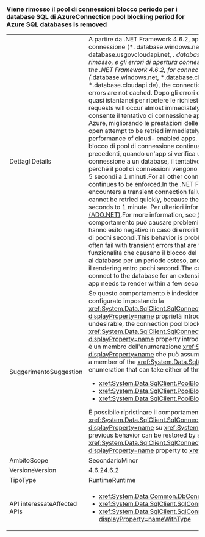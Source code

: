### <a name="connection-pool-blocking-period-for-azure-sql-databases-is-removed"></a><span data-ttu-id="c3e1d-101">Viene rimosso il pool di connessioni blocco periodo per i database SQL di Azure</span><span class="sxs-lookup"><span data-stu-id="c3e1d-101">Connection pool blocking period for Azure SQL databases is removed</span></span>

|   |   |
|---|---|
|<span data-ttu-id="c3e1d-102">Dettagli</span><span class="sxs-lookup"><span data-stu-id="c3e1d-102">Details</span></span>|<span data-ttu-id="c3e1d-103">A partire da .NET Framework 4.6.2, aprire le richieste ai database SQL di Azure noti per la connessione (*. database.windows.net, *. database.chinacloudapi.cn, *. database.usgovcloudapi.net, *. database.cloudapi.de), il pool di connessioni è il periodo di blocco rimosso, e gli errori di apertura connessione non vengono memorizzate nella cache.</span><span class="sxs-lookup"><span data-stu-id="c3e1d-103">Starting with the .NET Framework 4.6.2, for connection open requests to known Azure SQL databases (*.database.windows.net, *.database.chinacloudapi.cn, *.database.usgovcloudapi.net, *.database.cloudapi.de), the connection pool blocking period is removed, and connection open errors are not cached.</span></span> <span data-ttu-id="c3e1d-104">Dopo gli errori di connessione del transiente, verranno effettuati tentativi quasi istantanei per ripetere le richieste di connessione aperte.</span><span class="sxs-lookup"><span data-stu-id="c3e1d-104">Attempts to retry connection open requests will occur almost immediately after transient connection errors.</span></span> <span data-ttu-id="c3e1d-105">Questa modifica consente il tentativo di connessione aperta a rieseguita immediatamente per i database SQL di Azure, migliorando le prestazioni delle App cloud-abilitato.</span><span class="sxs-lookup"><span data-stu-id="c3e1d-105">This change allows the connection open attempt to be retried immediately for Azure SQL databases, thereby improving the performance of cloud- enabled apps.</span></span> <span data-ttu-id="c3e1d-106">Per tutti gli altri tentativi di connessione, il periodo di blocco di pool di connessione continua a essere applicata. In .NET Framework 4.6.1 e versioni precedenti, quando un'app si verifica un errore di connessione temporanei durante la connessione a un database, il tentativo di connessione non può essere ritentato rapidamente, perché il pool di connessioni vengono memorizzati nella cache l'errore e genera nuovamente per 5 secondi a 1 minuti.</span><span class="sxs-lookup"><span data-stu-id="c3e1d-106">For all other connection attempts, the connection pool blocking period continues to be enforced.In the .NET Framework 4.6.1 and earlier versions, when an app encounters a transient connection failure when connecting to a database, the connection attempt cannot be retried quickly, because the connection pool caches the error and re-throws it for 5 seconds to 1 minute.</span></span> <span data-ttu-id="c3e1d-107">Per ulteriori informazioni, vedere [SQL Server Connection Pooling (ADO.NET)](~/docs/framework/data/adonet/sql-server-connection-pooling.md).</span><span class="sxs-lookup"><span data-stu-id="c3e1d-107">For more information, see [SQL Server Connection Pooling (ADO.NET)](~/docs/framework/data/adonet/sql-server-connection-pooling.md).</span></span> <span data-ttu-id="c3e1d-108">Questo comportamento può causare problemi con le connessioni a database SQL di Azure, che spesso hanno esito negativo in caso di errori temporanei che vengono generalmente ripristinati nell'arco di pochi secondi.</span><span class="sxs-lookup"><span data-stu-id="c3e1d-108">This behavior is problematic for connections to Azure SQL databases, which often fail with transient errors that are typically recovered from within a few seconds.</span></span> <span data-ttu-id="c3e1d-109">La funzionalità che causano il blocco del pool di connessione significa che l'app non può connettersi al database per un periodo esteso, anche se il database sia disponibile e che l'app deve eseguire il rendering entro pochi secondi.</span><span class="sxs-lookup"><span data-stu-id="c3e1d-109">The connection pool blocking feature means that the app cannot connect to the database for an extensive period, even though the database is available and the app needs to render within a few seconds.</span></span>|
|<span data-ttu-id="c3e1d-110">Suggerimento</span><span class="sxs-lookup"><span data-stu-id="c3e1d-110">Suggestion</span></span>|<span data-ttu-id="c3e1d-111">Se questo comportamento è indesiderato, il periodo di blocco di pool di connessione può essere configurato impostando la <xref:System.Data.SqlClient.SqlConnectionStringBuilder.PoolBlockingPeriod?displayProperty=name> proprietà introdotta in .NET Framework 4.6.2.</span><span class="sxs-lookup"><span data-stu-id="c3e1d-111">If this behavior is undesirable, the connection pool blocking period can be configured by setting the <xref:System.Data.SqlClient.SqlConnectionStringBuilder.PoolBlockingPeriod?displayProperty=name> property introduced in the .NET Framework 4.6.2.</span></span> <span data-ttu-id="c3e1d-112">Il valore della proprietà è un membro dell'enumerazione <xref:System.Data.SqlClient.PoolBlockingPeriod?displayProperty=name> che può assumere uno dei tre valori seguenti:</span><span class="sxs-lookup"><span data-stu-id="c3e1d-112">The value of the property is a member of the <xref:System.Data.SqlClient.PoolBlockingPeriod?displayProperty=name> enumeration that can take either of three values:</span></span><ul><li><xref:System.Data.SqlClient.PoolBlockingPeriod.AlwaysBlock></li><li><xref:System.Data.SqlClient.PoolBlockingPeriod.Auto></li><li><xref:System.Data.SqlClient.PoolBlockingPeriod.NeverBlock></li></ul><span data-ttu-id="c3e1d-113">È possibile ripristinare il comportamento precedente impostando la proprietà <xref:System.Data.SqlClient.SqlConnectionStringBuilder.PoolBlockingPeriod?displayProperty=name> su <xref:System.Data.SqlClient.PoolBlockingPeriod.AlwaysBlock>.</span><span class="sxs-lookup"><span data-stu-id="c3e1d-113">The previous behavior can be restored by setting the <xref:System.Data.SqlClient.SqlConnectionStringBuilder.PoolBlockingPeriod?displayProperty=name> property to <xref:System.Data.SqlClient.PoolBlockingPeriod.AlwaysBlock>.</span></span>|
|<span data-ttu-id="c3e1d-114">Ambito</span><span class="sxs-lookup"><span data-stu-id="c3e1d-114">Scope</span></span>|<span data-ttu-id="c3e1d-115">Secondario</span><span class="sxs-lookup"><span data-stu-id="c3e1d-115">Minor</span></span>|
|<span data-ttu-id="c3e1d-116">Versione</span><span class="sxs-lookup"><span data-stu-id="c3e1d-116">Version</span></span>|<span data-ttu-id="c3e1d-117">4.6.2</span><span class="sxs-lookup"><span data-stu-id="c3e1d-117">4.6.2</span></span>|
|<span data-ttu-id="c3e1d-118">Tipo</span><span class="sxs-lookup"><span data-stu-id="c3e1d-118">Type</span></span>|<span data-ttu-id="c3e1d-119">Runtime</span><span class="sxs-lookup"><span data-stu-id="c3e1d-119">Runtime</span></span>|
|<span data-ttu-id="c3e1d-120">API interessate</span><span class="sxs-lookup"><span data-stu-id="c3e1d-120">Affected APIs</span></span>|<ul><li><xref:System.Data.Common.DbConnection.OpenAsync?displayProperty=nameWithType></li><li><xref:System.Data.SqlClient.SqlConnection.Open?displayProperty=nameWithType></li><li><xref:System.Data.SqlClient.SqlConnection.OpenAsync(System.Threading.CancellationToken)?displayProperty=nameWithType></li></ul>|

